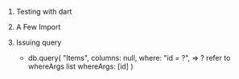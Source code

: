 1. Testing with dart
2. A Few Import

6. Issuing query
    - db.query(
        "Items",
        columns: null,
        where: "id = ?", => ? refer to whereArgs list
        whereArgs: [id]
    )